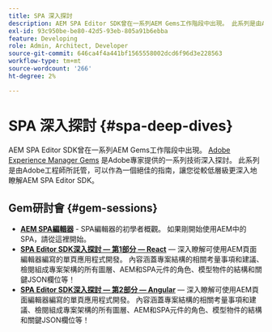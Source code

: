 ```yaml
---
title: SPA 深入探討
description: AEM SPA Editor SDK曾在一系列AEM Gems工作階段中出現。 此系列是由Adobe工程師託管，可以作為一個絕佳的指南，以便在由Adobe工程師託管的低層級對AEM SPA Editor SDK獲得更深入的瞭解。
exl-id: 93c950be-be80-42d5-93eb-805a91b6ebba
feature: Developing
role: Admin, Architect, Developer
source-git-commit: 646ca4f4a441bf1565558002dcd6f96d3e228563
workflow-type: tm+mt
source-wordcount: '266'
ht-degree: 2%

---
```


# SPA 深入探討 {#spa-deep-dives}

AEM SPA Editor SDK曾在一系列AEM Gems工作階段中出現。 [Adobe Experience Manager Gems](https://helpx.adobe.com/experience-manager/kt/eseminars/gems/aem-index.html) 是Adobe專家提供的一系列技術深入探討。 此系列是由Adobe工程師所託管，可以作為一個絕佳的指南，讓您從較低層級更深入地瞭解AEM SPA Editor SDK。

## Gem研討會 {#gem-sessions}

* **[AEM SPA編輯器](https://helpx.adobe.com/experience-manager/kt/eseminars/gems/aem-spa-editor.html)** - SPA編輯器的初學者概觀。 如果剛開始使用AEM中的SPA，請從這裡開始。
* **[SPA Editor SDK深入探討 — 第1部分 — React](https://helpx.adobe.com/experience-manager/kt/eseminars/gems/SPA-Editor-SDK-Deep-Dive-React.html)**  — 深入瞭解可使用AEM頁面編輯器編寫的單頁應用程式開發。 內容涵蓋專案結構的相關考量事項和建議、檢閱組成專案架構的所有圖層、AEM和SPA元件的角色、模型物件的結構和關鍵JSON欄位等！
* **[SPA Editor SDK深入探討 — 第2部分 — Angular](https://helpx.adobe.com/experience-manager/kt/eseminars/gems/SPA-Editor-SDK-Deep-Dive-Angular.html)**  — 深入瞭解可使用AEM頁面編輯器編寫的單頁應用程式開發。 內容涵蓋專案結構的相關考量事項和建議、檢閱組成專案架構的所有圖層、AEM和SPA元件的角色、模型物件的結構和關鍵JSON欄位等！
